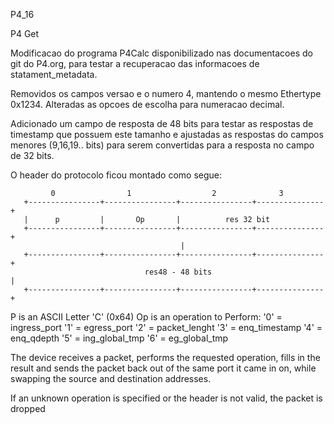 P4_16

P4 Get

Modificacao do programa P4Calc disponibilizado nas documentacoes do git do P4.org, para testar a recuperacao das informacoes de statament_metadata.

Removidos os campos versao e o numero 4, mantendo o mesmo Ethertype 0x1234. Alteradas as opcoes de escolha para numeracao decimal. 

Adicionado um campo de resposta de 48 bits para testar as respostas de timestamp que possuem este tamanho e ajustadas as respostas do campos
menores (9,16,19.. bits) para serem convertidas para a resposta no campo de 32 bits.

O header do protocolo ficou montado como segue:

             0                1                  2              3
       +----------------+----------------+----------------+---------------+
       |      p         |       Op       |          res 32 bit
       +----------------+----------------+----------------+---------------+
                                          |                                
       +----------------+----------------+----------------+---------------+
                                  res48 - 48 bits                         |
       +----------------+----------------+----------------+---------------+
               
P is an ASCII Letter 'C' (0x64)
Op is an operation to Perform:
  '0' = ingress_port
  '1' = egress_port
  '2' = packet_lenght
  '3' = enq_timestamp
  '4' = enq_qdepth 
  '5' = ing_global_tmp
  '6' = eg_global_tmp 

The device receives a packet, performs the requested operation, fills in the result and sends the packet back out of the same port it came in on, while 
swapping the source and destination addresses.

If an unknown operation is specified or the header is not valid, the packet is dropped 

